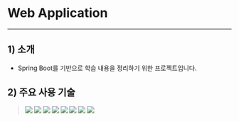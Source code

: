 # Web Application

---

## 1) 소개
- Spring Boot를 기반으로 학습 내용을 정리하기 위한 프로젝트입니다.

## 2) 주요 사용 기술
> ![](https://img.shields.io/badge/Java-17-blue)
> ![](https://img.shields.io/badge/Spring%20Boot-3.2.1-brightgreen)
> ![](https://img.shields.io/badge/Mybatis-blue)
> ![](https://img.shields.io/badge/MySQL-red)
> ![](https://img.shields.io/badge/thymeleaf-00A1E9)
> ![](https://img.shields.io/badge/Gradle-yellow)
> ![](https://img.shields.io/badge/CoreUI-23C8D2)
> ![](https://img.shields.io/badge/JQuery-3.7.1-mint)

<!-- TODO :: URI 구조 작성 -->
<!-- TODO :: 애플리케이션 구동 방법 작성 -->